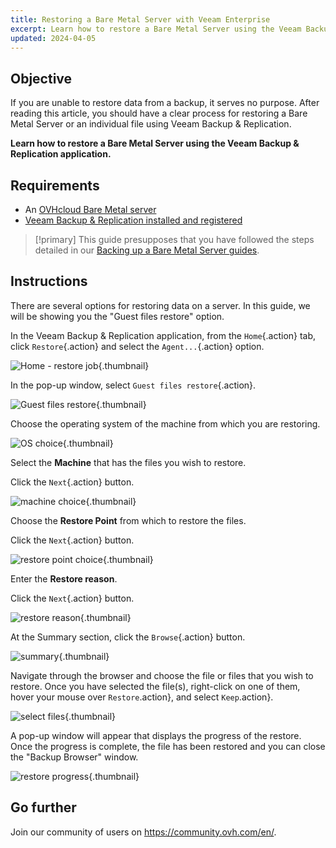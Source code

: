 ```yaml
---
title: Restoring a Bare Metal Server with Veeam Enterprise
excerpt: Learn how to restore a Bare Metal Server using the Veeam Backup & Replication application
updated: 2024-04-05
---
```


## Objective

If you are unable to restore data from a backup, it serves no purpose. After reading this article, you should have a clear process for restoring a Bare Metal Server or an individual file using Veeam Backup & Replication.

**Learn how to restore a Bare Metal Server using the Veeam Backup & Replication application.**

## Requirements

- An [OVHcloud Bare Metal server](https://www.ovhcloud.com/en-ca/bare-metal/)
- [Veeam Backup & Replication installed and registered](veeam_veeam_backup_replication1.)

> [!primary]
> This guide presupposes that you have followed the steps detailed in our [Backing up a Bare Metal Server guides](bare-metal-cloud-dedicated-servers-backup-restore1.).

## Instructions

There are several options for restoring data on a server. In this guide, we will be showing you the "Guest files restore" option.

In the Veeam Backup & Replication application, from the `Home`{.action} tab, click `Restore`{.action} and select the `Agent...`{.action} option.

![Home - restore job](DS_restore_Veeam01.png){.thumbnail}

In the pop-up window, select `Guest files restore`{.action}.

![Guest files restore](DS_restore_Veeam02.png){.thumbnail}

Choose the operating system of the machine from which you are restoring.

![OS choice](DS_restore_Veeam03.png){.thumbnail}

Select the **Machine** that has the files you wish to restore.

Click the `Next`{.action} button.

![machine choice](DS_restore_Veeam04.png){.thumbnail}

Choose the **Restore Point** from which to restore the files.

Click the `Next`{.action} button.

![restore point choice](DS_restore_Veeam05.png){.thumbnail}

Enter the **Restore reason**.

Click the `Next`{.action} button.

![restore reason](DS_restore_Veeam06.png){.thumbnail}

At the Summary section, click the `Browse`{.action} button.

![summary](DS_restore_Veeam07.png){.thumbnail}

Navigate through the browser and choose the file or files that you wish to restore. Once you have selected the file(s), right-click on one of them, hover your mouse over `Restore`.action}, and select `Keep`.action}.

![select files](DS_restore_Veeam08.png){.thumbnail}

A pop-up window will appear that displays the progress of the restore. Once the progress is complete, the file has been restored and you can close the "Backup Browser" window.

![restore progress](DS_restore_Veeam09.png){.thumbnail}

## Go further

Join our community of users on <https://community.ovh.com/en/>.

